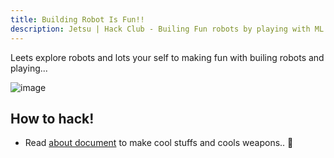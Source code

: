 ```yaml
---
title: Building Robot Is Fun!!
description: Jetsu | Hack Club - Builing Fun robots by playing with ML is full of fun!.
---
```


Leets explore robots and lots your self to making fun with builing robots and playing...

![image](https://hc-cdn.hel1.your-objectstorage.com/s/v3/e13c8353355261140e1db839faf62b428f3b3380_apptronik.webp)

## How to hack!

- Read [about document](/start/overview) to make cool stuffs and cools weapons.. 🦁 
